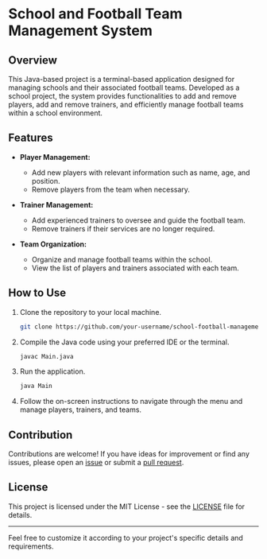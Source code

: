 # School and Football Team Management System

## Overview
This Java-based project is a terminal-based application designed for managing schools and their associated football teams. Developed as a school project, the system provides functionalities to add and remove players, add and remove trainers, and efficiently manage football teams within a school environment.

## Features
- **Player Management:**
  - Add new players with relevant information such as name, age, and position.
  - Remove players from the team when necessary.

- **Trainer Management:**
  - Add experienced trainers to oversee and guide the football team.
  - Remove trainers if their services are no longer required.

- **Team Organization:**
  - Organize and manage football teams within the school.
  - View the list of players and trainers associated with each team.

## How to Use
1. Clone the repository to your local machine.
   ```bash
   git clone https://github.com/your-username/school-football-management.git
   ```

2. Compile the Java code using your preferred IDE or the terminal.
   ```bash
   javac Main.java
   ```

3. Run the application.
   ```bash
   java Main
   ```

4. Follow the on-screen instructions to navigate through the menu and manage players, trainers, and teams.

## Contribution
Contributions are welcome! If you have ideas for improvement or find any issues, please open an [issue](https://github.com/your-username/school-football-management/issues) or submit a [pull request](https://github.com/your-username/school-football-management/pulls).

## License
This project is licensed under the MIT License - see the [LICENSE](LICENSE) file for details.

---

Feel free to customize it according to your project's specific details and requirements.
